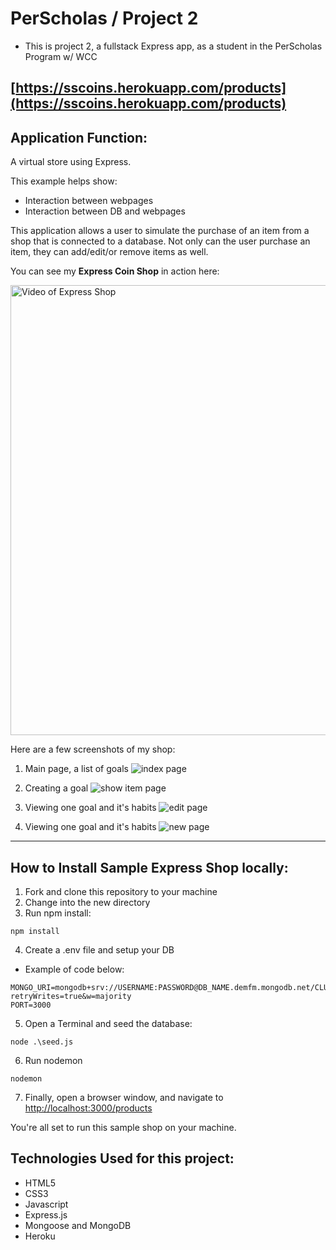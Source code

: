 # PerScholas / Project 2
* This is project 2, a fullstack Express app, as a student in the PerScholas Program w/ WCC
  
[https://sscoins.herokuapp.com/products](https://sscoins.herokuapp.com/products)
--------------------------------------------

## Application Function:

A virtual store using Express.

This example helps show:
* Interaction between webpages
* Interaction between DB and webpages

This application allows a user to simulate the purchase of an item from a shop that is connected to a database. Not only can the user purchase an item, they can add/edit/or remove items as well.

You can see my **Express Coin Shop** in action here:


<a href="https://youtu.be/QwouF7IhfYE" target="_blank">
    <img src="https://i.imgur.com/Pc3yG9c.png" 
        alt="Video of Express Shop" width="1080" height="720"/>
</a>

Here are a few screenshots of my shop:
1. Main page, a list of goals
![index page](https://i.gyazo.com/e3ed5c7cc7fa4d08317c9dc2d25b022a.png)

2. Creating a goal
![show item page](https://i.gyazo.com/2dfac9112a75ab6f597386d0b453c7f7.png)

3. Viewing one goal and it's habits
![edit page](https://i.gyazo.com/b09009b19c388f66b3a22526929810c9.png)

4. Viewing one goal and it's habits
![new page](https://i.gyazo.com/b49f750ca8d0964986d881075cabb802.png)
--------------------------------------------
## How to Install Sample Express Shop locally:

1. Fork and clone this repository to your machine
2. Change into the new directory
3. Run npm install:
```
npm install
```
4. Create a .env file and setup your DB
  * Example of code below:
```
MONGO_URI=mongodb+srv://USERNAME:PASSWORD@DB_NAME.demfm.mongodb.net/CLUSER_NAME?retryWrites=true&w=majority
PORT=3000
```
5. Open a Terminal and seed the database:
```
node .\seed.js
```
6. Run nodemon
```
nodemon
```
7. Finally, open a browser window, and navigate to [http://localhost:3000/products](http://localhost:3000/products)

You're all set to run this sample shop on your machine.

## Technologies Used for this project:

* HTML5
* CSS3
* Javascript
* Express.js
* Mongoose and MongoDB
* Heroku